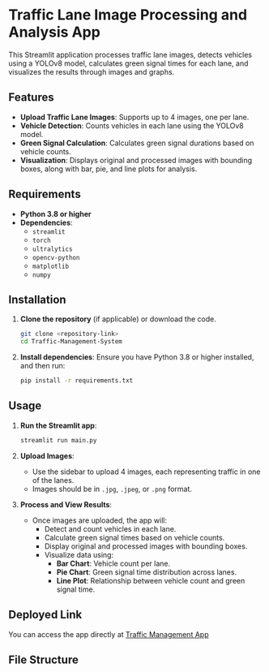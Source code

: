 # Traffic Lane Image Processing and Analysis App

This Streamlit application processes traffic lane images, detects vehicles using a YOLOv8 model, calculates green signal times for each lane, and visualizes the results through images and graphs.

## Features
- **Upload Traffic Lane Images**: Supports up to 4 images, one per lane.
- **Vehicle Detection**: Counts vehicles in each lane using the YOLOv8 model.
- **Green Signal Calculation**: Calculates green signal durations based on vehicle counts.
- **Visualization**: Displays original and processed images with bounding boxes, along with bar, pie, and line plots for analysis.

## Requirements

- **Python 3.8 or higher**
- **Dependencies**:
  - `streamlit`
  - `torch`
  - `ultralytics`
  - `opencv-python`
  - `matplotlib`
  - `numpy`

## Installation

1. **Clone the repository** (if applicable) or download the code.
    ```bash
    git clone <repository-link>
    cd Traffic-Management-System
    ```

2. **Install dependencies**:
    Ensure you have Python 3.8 or higher installed, and then run:
    ```bash
    pip install -r requirements.txt
    ```

## Usage

1. **Run the Streamlit app**:
    ```bash
    streamlit run main.py
    ```

2. **Upload Images**:
   - Use the sidebar to upload 4 images, each representing traffic in one of the lanes.
   - Images should be in `.jpg`, `.jpeg`, or `.png` format.

3. **Process and View Results**:
   - Once images are uploaded, the app will:
     - Detect and count vehicles in each lane.
     - Calculate green signal times based on vehicle counts.
     - Display original and processed images with bounding boxes.
     - Visualize data using:
       - **Bar Chart**: Vehicle count per lane.
       - **Pie Chart**: Green signal time distribution across lanes.
       - **Line Plot**: Relationship between vehicle count and green signal time.

## Deployed Link

You can access the app directly at [Traffic Management App](https://traffic-management-system-karthik.streamlit.app/)

## File Structure

